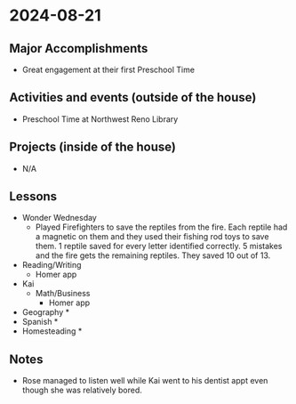 # 2024-08-21

## Major Accomplishments

*  Great engagement at their first Preschool Time

## Activities and events (outside of the house)
* Preschool Time at Northwest Reno Library

## Projects (inside of the house)
* N/A

## Lessons
* Wonder Wednesday
    * Played Firefighters to save the reptiles from the fire. Each reptile had a magnetic on them and they used their fishing rod toys to save them. 1 reptile saved for every letter identified correctly. 5 mistakes and the fire gets the remaining reptiles. They saved 10 out of 13.
* Reading/Writing
    * Homer app
* Kai
    * Math/Business
        * Homer app
* Geography
    * 
* Spanish
    * 
* Homesteading
    * 


## Notes
* Rose managed to listen well while Kai went to his dentist appt even though she was relatively bored.





